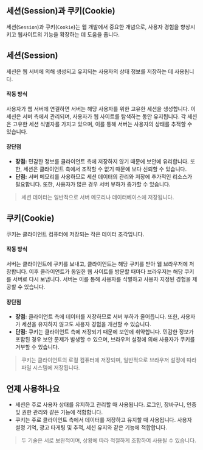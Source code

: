 ## 세션(Session)과 쿠키(Cookie)

세션(`Session`)과 쿠키(`Cookie`)는 웹 개발에서 중요한 개념으로, 사용자 경험을 향상시키고 웹사이트의 기능을 확장하는 데 도움을 줍니다.

## 세션(Session)

세션은 웹 서버에 의해 생성되고 유지되는 사용자의 상태 정보를 저장하는 데 사용됩니다.

#### 작동 방식

사용자가 웹 서버에 연결하면 서버는 해당 사용자를 위한 고유한 세션을 생성합니다. 이 세션은 서버 측에서 관리되며, 사용자가 웹 사이트를 탐색하는 동안 유지됩니다. 각 세션은 고유한 세션 식별자를 가지고 있으며, 이를 통해 서버는 사용자의 상태를 추적할 수 있습니다.

#### 장단점

- **장점:** 민감한 정보를 클라이언트 측에 저장하지 않기 때문에 보안에 유리합니다. 또한, 세션은 클라이언트 측에서 조작할 수 없기 때문에 보다 신뢰할 수 있습니다.
- **단점:** 서버 메모리를 사용하므로 세션 데이터의 관리와 저장에 추가적인 리소스가 필요합니다. 또한, 사용자가 많은 경우 서버 부하가 증가할 수 있습니다.

> 세션 데이터는 일반적으로 서버 메모리나 데이터베이스에 저장됩니다.

## 쿠키(Cookie)

쿠키는 클라이언트 컴퓨터에 저장되는 작은 데이터 조각입니다.

#### 작동 방식

서버는 클라이언트에 쿠키를 보내고, 클라이언트는 해당 쿠키를 받아 웹 브라우저에 저장합니다. 이후 클라이언트가 동일한 웹 사이트를 방문할 때마다 브라우저는 해당 쿠키를 서버로 다시 보냅니다. 서버는 이를 통해 사용자를 식별하고 사용자 지정된 경험을 제공할 수 있습니다.

#### 장단점

- **장점:** 클라이언트 측에 데이터를 저장하므로 서버 부하가 줄어듭니다. 또한, 사용자가 세션을 유지하지 않고도 사용자 경험을 개선할 수 있습니다.
- **단점:** 쿠키는 클라이언트 측에 저장되기 때문에 보안에 취약합니다. 민감한 정보가 포함된 경우 보안 문제가 발생할 수 있으며, 브라우저 설정에 의해 사용자가 쿠키를 거부할 수 있습니다.

> 쿠키는 클라이언트의 로컬 컴퓨터에 저장되며, 일반적으로 브라우저 설정에 따라 파일 시스템에 저장됩니다.

## 언제 사용하나요

- 세션은 주로 사용자 상태를 유지하고 관리할 때 사용됩니다. 로그인, 장바구니, 인증 및 권한 관리와 같은 기능에 적합합니다.
- 쿠키는 주로 클라이언트 측에서 데이터를 저장하고 유지할 때 사용됩니다. 사용자 설정 기억, 광고 타게팅 및 추적, 세션 유지와 같은 기능에 적합합니다.

> 두 기술은 서로 보완적이며, 상황에 따라 적절하게 조합하여 사용될 수 있습니다.
